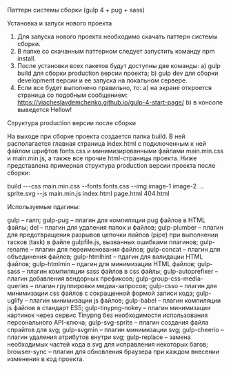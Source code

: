 Паттерн системы сборки (gulp 4 + pug + sass)

Установка и запуск нового проекта

1.	Для запуска нового проекта необходимо скачать паттерн системы сборки.
2.	В папке со скачанным паттерном следует запустить команду npm install.
3.	После установки всех пакетов будут доступны две команды:
a)	gulp build для сборки production версии проекта;
b)	gulp dev для сборки development версии и ее запуска на локальном сервере.
4.	Если все будет выполнено правильно, то:
a)	на экране откроется страница со подобным сообщением:
	https://viacheslavdemchenko.github.io/gulp-4-start-page/
b)	в консоле выведется Hellow!

Структура production версии после сборки

На выходе при сборке проекта создается папка build. В ней располагается главная страница index.html с подключенным к ней файлом шрифтов fonts.css и минимизированными файлами main.min.css и main.min.js, а также все прочие html-страницы проекта.
Ниже представлена примерная структура production версии проекта после сборки:

build
	 ---css
		main.min.css
	 --fonts
		fonts.css
	 --img
		image-1
		image-2
		...
		sprite.svg
	 --js
		main.min.js
	index.html
	page.html
	404.html
	
Используемые пдагины:

gulp – галп;
gulp-pug – плагин для компиляции pug файлов в HTML файлы;
del – плагин для удаления папок и файлов;
gulp-plumber – плагин для предотвращения разрывов цепочки пайпов (pipe) при выполнении тасков (task) в файле gulpfile.js, вызванных ошибками плагинов; 
gulp-rename – плагин для переименования файлов;
gulp-concat – плагин для объединения файлов;
gulp-htmlhint – пдагин для валидации HTML файлов; 
gulp-htmlmin – пдагин для минимизации HTML файлов;
gulp-sass – плагин компиляции sass файлов в css файлы;
gulp-autoprefixer – плагин добавления вендорных префиксов;
gulp-group-css-media-queries – плагин группировки медиа-запросов; 
gulp-csso – плагин для минимизации css файлов с сокращенной формой записи кода;
gulp-uglify – плагин минимизации js файлов;
gulp-babel – плагин компиляции js файлов в стандарт ES5; 
gulp-tinypng-nokey – плагин минимизации картинок через сервис Tinypng без необходимости использования персонального API-ключа;
gulp-svg-sprite – плагин создания файла спрайтов для svg;
gulp-svgmin – плагин минимизации svg;
gulp-cheerio – плагин удаления атрибутов внутри svg;
gulp-replace – замена необходимых частей кода в svg для исправления некоторых багов; 
browser-sync – плагин для обновления браузера при каждом внесении изменения в код проекта.

